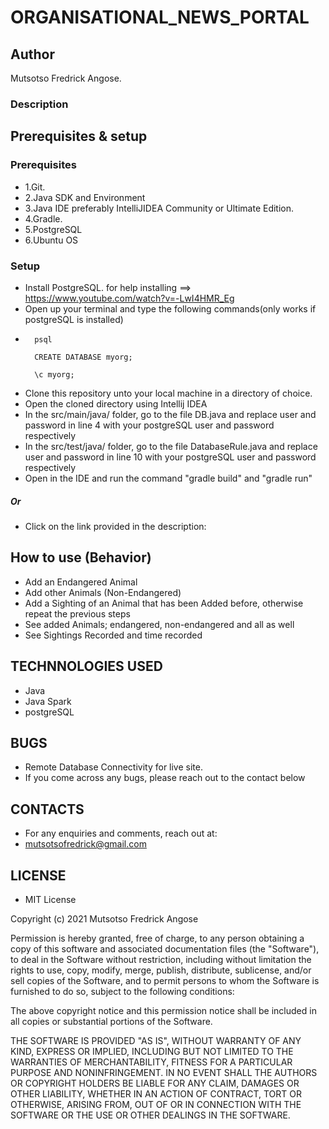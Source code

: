 # ORGANISATIONAL_NEWS_PORTAL

## Author
Mutsotso Fredrick Angose.

### Description


## Prerequisites & setup
### Prerequisites
* 1.Git.
* 2.Java SDK and Environment
* 3.Java IDE preferably IntelliJIDEA Community or Ultimate Edition.
* 4.Gradle.
* 5.PostgreSQL
* 6.Ubuntu OS

### Setup

* Install PostgreSQL. for help installing ==> https://www.youtube.com/watch?v=-LwI4HMR_Eg
* Open up your terminal and type the following commands(only works if postgreSQL is installed)
* 
        psql
        
        CREATE DATABASE myorg;
        
        \c myorg;
        
        
* Clone this repository unto your local machine in a directory of choice.
* Open the cloned directory using Intellij IDEA
* In the src/main/java/ folder, go to the file DB.java and replace user and password in line 4 with your postgreSQL user and password respectively
* In the src/test/java/ folder, go to the file DatabaseRule.java and replace user and password in line 10 with your postgreSQL user and password respectively
* Open in the IDE and run the command "gradle build" and "gradle run"

##### Or
* Click on the link provided in the description:  

## How to use (Behavior)

* Add an Endangered Animal
* Add other Animals (Non-Endangered)
* Add a Sighting of an Animal that has been Added before, otherwise repeat the previous steps
* See added Animals; endangered, non-endangered and all as well
* See Sightings Recorded and time recorded

## TECHNNOLOGIES USED

* Java
* Java Spark
* postgreSQL

## BUGS

* Remote Database Connectivity for live site.
* If you come across any bugs, please reach out to the contact below

## CONTACTS

* For any enquiries and comments, reach out at: 
* mutsotsofredrick@gmail.com

## LICENSE

* MIT License

Copyright (c) 2021 Mutsotso Fredrick Angose

Permission is hereby granted, free of charge, to any person obtaining a copy
of this software and associated documentation files (the "Software"), to deal
in the Software without restriction, including without limitation the rights
to use, copy, modify, merge, publish, distribute, sublicense, and/or sell
copies of the Software, and to permit persons to whom the Software is
furnished to do so, subject to the following conditions:

The above copyright notice and this permission notice shall be included in all
copies or substantial portions of the Software.

THE SOFTWARE IS PROVIDED "AS IS", WITHOUT WARRANTY OF ANY KIND, EXPRESS OR
IMPLIED, INCLUDING BUT NOT LIMITED TO THE WARRANTIES OF MERCHANTABILITY,
FITNESS FOR A PARTICULAR PURPOSE AND NONINFRINGEMENT. IN NO EVENT SHALL THE
AUTHORS OR COPYRIGHT HOLDERS BE LIABLE FOR ANY CLAIM, DAMAGES OR OTHER
LIABILITY, WHETHER IN AN ACTION OF CONTRACT, TORT OR OTHERWISE, ARISING FROM,
OUT OF OR IN CONNECTION WITH THE SOFTWARE OR THE USE OR OTHER DEALINGS IN THE
SOFTWARE.